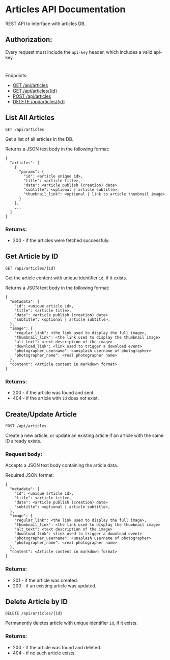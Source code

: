 # Articles API Documentation

REST API to interface with articles DB.

## Authorization:

Every request must include the `api-key` header, which includes a valid api-key.

#

Endpoints:
- [GET /api/articles](#list-all-articles)
- [GET /api/articles/{id}](#get-article-by-id)
- [POST /api/articles](#createupdate-article)
- [DELETE /api/articles/{id}](#delete-article-by-id)

## List All Articles

`GET /api/articles`

Get a list of all articles in the DB.

Returns a JSON text body in the following format:
```
{
  "articles": [
    {
      "params": {
        "id": <article unique id>, 
        "title": <article title>,
        "date": <article publish (creation) date> 
        "subtitle": <optional | article subtitle>, 
        "thumbnail_link": <optional | link to article thumbnail image>
      }
    }, 
    ...
  ]
}
```

### Returns:
- 200 - if the articles were fetched successfuly.

## Get Article by ID

`GET /api/articles/{id}`

Get the article content with unique identifier `id`, if it exists.

Returns a JSON text body in the following format:
```
{
  "metadata": {
    "id": <unique article id>, 
    "title": <article title>, 
    "date": <article publish (creation) date>
    "subtitle": <optional | article subtitle>, 
  }, 
  "image": {
    "regular_link": <the link used to display the full image>, 
    "thumbnail_link": <the link used to display the thumbnail image>
    "alt_text": <text description of the image>
    "download_link": <link used to trigger a download event>
    "photographer_username": <unsplash username of photographer>
    "photographer_name": <real photographer name>
  }, 
  "content": <Article content in markdown format>
}
```

### Returns:
- 200 - if the article was found and sent.
- 404 - if the article with `id` does not exist.

## Create/Update Article

`POST /api/articles`

Create a new article, or update an existing article if an article with the same ID already exists.

### Request body:
Accepts a JSON text body containing the article data.

Required JSON format:
```
{
  "metadata": {
    "id": <unique article id>, 
    "title": <article title>, 
    "date": <article publish (creation) date>
    "subtitle": <optional | article subtitle>, 
  }, 
  "image": {
    "regular_link": <the link used to display the full image>, 
    "thumbnail_link": <the link used to display the thumbnail image>
    "alt_text": <text description of the image>
    "download_link": <link used to trigger a download event>
    "photographer_username": <unsplash username of photographer>
    "photographer_name": <real photographer name>
  }, 
  "content": <Article content in markdown format>
}
```

### Returns:
- 201 - if the article was created.
- 200 - if an existing article was updated.

## Delete Article by ID

`DELETE /api/articles/{id}`

Permanently deletes article with unique identifier `id`, if it exists.

### Returns:
- 200 - if the article was found and deleted.
- 404 - if no such article exists.
